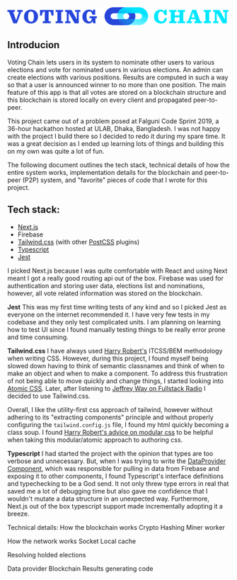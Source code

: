 ![](project-logo.png)

## Introducion

Voting Chain lets users in its system to nominate other users to various elections and vote for nominated users in various elections. An admin can create elections with various positions. Results are computed in such a way so that a user is announced winner to no more than one position. The main feature of this app is that all votes are stored on a blockchain structure and this blockchain is stored locally on every client and propagated peer-to-peer.

This project came out of a problem posed at Falguni Code Sprint 2019, a 36-hour hackathon hosted at ULAB, Dhaka, Bangladesh. I was not happy with the project I build there so I decided to redo it during my spare time. It was a great decision as I ended up learning lots of things and building this on my own was quite a lot of fun.

The following document outlines the tech stack, technical details of how the entire system works, implementation details for the blockchain and peer-to-peer (P2P) system, and "favorite" pieces of code that I wrote for this project.

## Tech stack:

- [Next.js](https://nextjs.org)
- Firebase
- [Tailwind.css](https://tailwindcss.com/docs/) (with other [PostCSS](https://postcss.org/) plugins)
- [Typescript](https://typescriptlang.org)
- [Jest](https://jestjs.io)

I picked Next.js because I was quite comfortable with React and using Next meant I got a really good routing api out of the box. Firebase was used for authentication and storing user data, elections list and nominations, however, all vote related information was stored on the blockchain.

**Jest**
This was my first time writing tests of any kind and so I picked Jest as everyone on the internet recommended it. I have very few tests in my codebase and they only test complicated units. I am planning on learning how to test UI since I found manually testing things to be really error prone and time consuming.

**Tailwind.css**
I have always used [Harry Robert's](https://csswizardry.com/) ITCSS/BEM methodology when writing CSS. However, during this project, I found myself being slowed down having to think of semantic classnames and think of when to make an object and when to make a component. To address this frustration of not being able to move quickly and change things, I started looking into [Atomic CSS](https://acss.io/). Later, after listening to [Jeffrey Way on Fullstack Radio](http://www.fullstackradio.com/111) I decided to use Tailwind.css.

Overall, I like the utility-first css approach of tailwind, however without adhering to its "extracting components" principle and without properly configuring the `tailwind.config.js` file, I found my html quickly becoming a class soup. I found [Harry Robert's advice on modular css](https://csswizardry.com/2015/03/can-css-be-too-modular/) to be helpful when taking this modular/atomic approach to authoring css.

**Typescript**
I had started the project with the opinion that types are too verbose and unnecessary. But, when I was trying to write the [DataProvider Component](https://github.com/fardeemmunir/voting-chain/blob/master/api/DataProvider.tsx), which was responsible for pulling in data from Firebase and exposing it to other components, I found Typescript's interface definitions and typechecking to be a God send. It not only threw type errors in real that saved me a lot of debugging time but also gave me confidence that I wouldn't mutate a data structure in an unexpected way. Furthermore, Next.js out of the box typescript support made incrementally adopting it a breeze.

Technical details:
How the blockchain works
Crypto
Hashing
Miner worker

How the network works
Socket
Local cache

Resolving holded elections

Data provider
Blockchain
Results generating code
